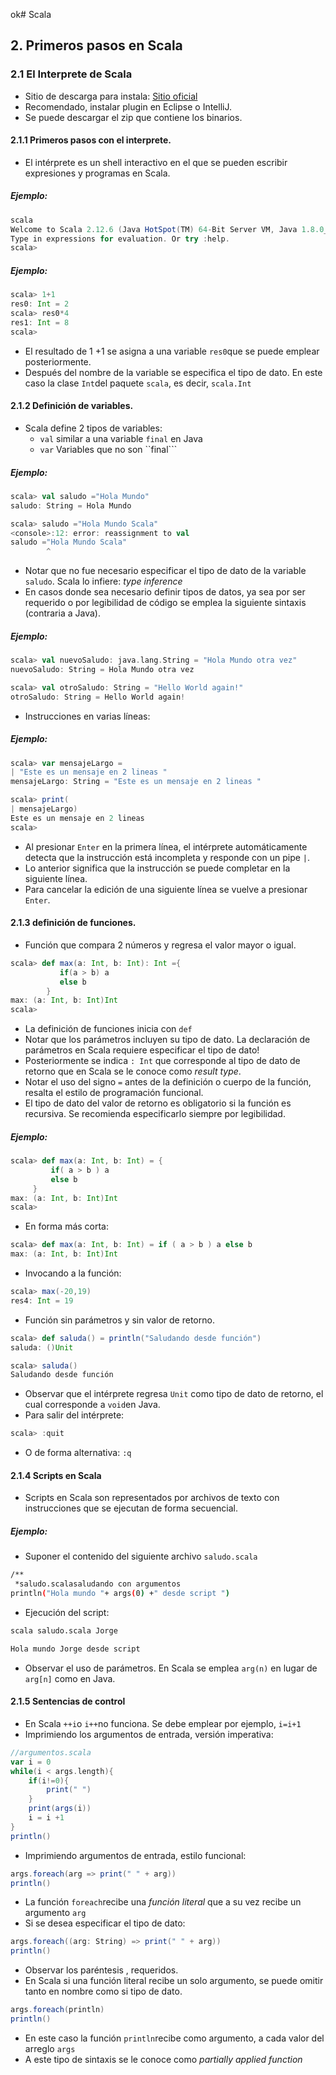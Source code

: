 ok# Scala
## 2. Primeros pasos en Scala
### 2.1 El Interprete de Scala
* Sitio de descarga para instala: [Sitio oficial](http://www.scala-lang.org)
* Recomendado, instalar plugin en Eclipse o IntelliJ.
* Se puede descargar el zip que contiene los binarios.
#### 2.1.1 Primeros pasos con el interprete.
* El intérprete es un shell interactivo  en el que se pueden escribir expresiones y programas en Scala.
##### Ejemplo:
```scala
scala
Welcome to Scala 2.12.6 (Java HotSpot(TM) 64-Bit Server VM, Java 1.8.0_151).
Type in expressions for evaluation. Or try :help.
scala>
```
##### Ejemplo:
```scala
scala> 1+1
res0: Int = 2
scala> res0*4
res1: Int = 8
scala>
```
* El resultado de 1 +1 se asigna a una variable ```res0```que se puede emplear posteriormente. 
* Después del nombre de la variable se especifica el tipo de dato. En este caso la clase ```Int```del paquete  ```scala```, es decir, ```scala.Int```
#### 2.1.2 Definición de variables.
* Scala define 2 tipos de variables:
	* ```val```  similar a una variable ```final``` en  Java
	* ```var```  Variables que no son ``final```
##### Ejemplo:
```scala
scala> val saludo ="Hola Mundo"
saludo: String = Hola Mundo

scala> saludo ="Hola Mundo Scala"
<console>:12: error: reassignment to val
saludo ="Hola Mundo Scala"
        ^
```
* Notar que no fue necesario especificar el tipo de dato de la variable ```saludo```. Scala lo infiere:  *type inference*
* En casos donde sea necesario definir tipos de datos,  ya sea por ser requerido o por legibilidad de código se emplea la siguiente sintaxis (contraria a Java).
##### Ejemplo:
```scala
scala> val nuevoSaludo: java.lang.String = "Hola Mundo otra vez"
nuevoSaludo: String = Hola Mundo otra vez

scala> val otroSaludo: String = "Hello World again!"
otroSaludo: String = Hello World again!
```
* Instrucciones en varias líneas:
##### Ejemplo:
```scala
scala> var mensajeLargo =
| "Este es un mensaje en 2 lineas "
mensajeLargo: String = "Este es un mensaje en 2 lineas "

scala> print(
| mensajeLargo)
Este es un mensaje en 2 lineas
scala>
```
* Al presionar ```Enter``` en la primera línea, el intérprete automáticamente detecta que la instrucción está incompleta y responde con un pipe ```|```.
* Lo anterior significa que la instrucción se puede completar en la siguiente línea.
* Para cancelar la edición de una siguiente línea se vuelve a presionar ```Enter```.
#### 2.1.3  definición de funciones.
* Función que compara 2 números y regresa el valor mayor o igual.
```scala
scala> def max(a: Int, b: Int): Int ={
	       if(a > b) a
	       else b
	    }
max: (a: Int, b: Int)Int
scala>
```
* La definición de funciones inicia con ```def```
* Notar que  los parámetros incluyen su tipo de dato.   La declaración de parámetros en Scala requiere especificar el tipo de dato!
* Posteriormente se indica ```: Int``` que corresponde al tipo de dato de retorno que en Scala se le conoce como *result type*.  
* Notar el uso del signo ```=``` antes de la definición o cuerpo de la función, resalta el estilo de programación funcional.
* El tipo de dato del valor de retorno es obligatorio si la función es recursiva. Se recomienda especificarlo siempre por legibilidad.
##### Ejemplo:
```scala
scala> def max(a: Int, b: Int) = {
		 if( a > b ) a
		 else b
	 }
max: (a: Int, b: Int)Int
scala>
```
* En forma más corta:
```scala
scala> def max(a: Int, b: Int) = if ( a > b ) a else b
max: (a: Int, b: Int)Int
```
* Invocando a la función:
```scala
scala> max(-20,19)
res4: Int = 19
```
* Función sin parámetros y sin valor de retorno.
```scala
scala> def saluda() = println("Saludando desde función")
saluda: ()Unit

scala> saluda()
Saludando desde función
```
* Observar que el intérprete regresa ```Unit``` como tipo de dato de retorno, el cual corresponde a ```void```en Java.
* Para salir del intérprete:
```scala
scala> :quit
```
* O de forma alternativa: ```:q```
#### 2.1.4 Scripts en Scala
* Scripts en Scala son representados por archivos de texto con instrucciones que se ejecutan de forma secuencial. 
##### Ejemplo:
* Suponer el contenido del siguiente archivo ```saludo.scala```
```bash
/**
 *saludo.scalasaludando con argumentos
println("Hola mundo "+ args(0) +" desde script ")
```
* Ejecución del script:
```bash
scala saludo.scala Jorge

Hola mundo Jorge desde script
```
* Observar el uso de parámetros.  En Scala se emplea ```arg(n)``` en lugar de ```arg[n]``` como en Java.
#### 2.1.5 Sentencias de control
* En Scala ```++i```o ```i++```no funciona.  Se debe emplear por ejemplo, ```i=i+1```
* Imprimiendo los argumentos de entrada,  versión imperativa:
```scala
//argumentos.scala
var i = 0
while(i < args.length){
	if(i!=0){
		print(" ")
	}
	print(args(i))
	i = i +1
}
println()
```
* Imprimiendo argumentos de entrada,  estilo funcional:
```scala
args.foreach(arg => print(" " + arg))
println()
```
* La función ```foreach```recibe una *función literal*  que a su vez recibe un argumento ```arg```
* Si se desea especificar el tipo de dato:
```scala
args.foreach((arg: String) => print(" " + arg))
println()
```
* Observar los paréntesis , requeridos.
* En Scala si una función literal recibe un solo argumento, se puede omitir tanto en nombre  como si tipo de dato.
```scala
args.foreach(println)
println()
```
* En este caso la función ```println```recibe como argumento, a cada valor del arreglo ```args```
* A este tipo de sintaxis se le conoce como *partially applied function* 
<!--stackedit_data:
eyJoaXN0b3J5IjpbMTczNzg1NjQ5NiwyNzEwMjM1MSwtNzI4MD
Q0MjUyLDExODI5MTI2NzcsLTE3NjMxMTc1MTgsNjQ5MTUyMTU2
LC01NjY2NDg0OTcsLTE3NzAzMzM3NzEsLTE1MzgwMTU0NDgsMT
MzODQ0NjIsMTQ1OTM0ODcwNCwtMzg5NDExNzQsLTMyNTI1MTM2
NSwtMTE5MzY3NDA2MSw3ODU1ODgwODcsODQxMjIyMDM0LDE2ND
E1MDE3NTAsMTc0MTc1ODcwNyw0NjQzNDYwMTEsLTk1MDQ3NTYy
NF19
-->